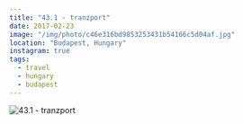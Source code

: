 ```yaml
---
title: "43.1 - tranzport"
date: 2017-02-23
image: "/img/photo/c46e316bd9853253431b54166c5d04af.jpg"
location: "Budapest, Hungary"
instagram: true
tags:
  - travel
  - hungary
  - budapest
---
```


![43.1 - tranzport](/img/photo/c46e316bd9853253431b54166c5d04af.jpg)
